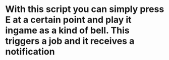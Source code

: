 # With this script you can simply press E at a certain point and play it ingame as a kind of bell. This triggers a job and it receives a notification
